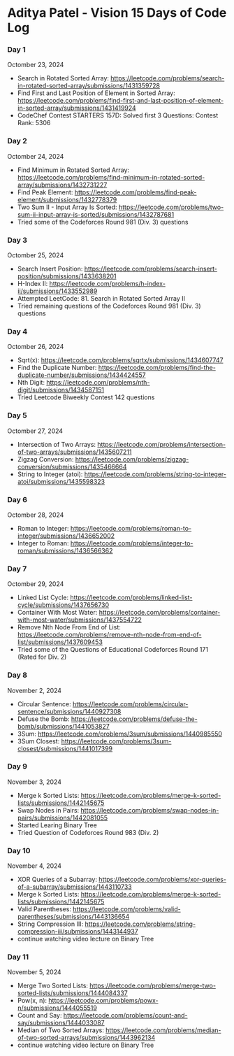 # Aditya Patel - Vision 15 Days of Code Log

### Day 1

Octomber 23, 2024

- Search in Rotated Sorted Array: https://leetcode.com/problems/search-in-rotated-sorted-array/submissions/1431359728
- Find First and Last Position of Element in Sorted Array: https://leetcode.com/problems/find-first-and-last-position-of-element-in-sorted-array/submissions/1431419924
- CodeChef Contest STARTERS 157D: Solved first 3 Questions: Contest Rank: 5306

### Day 2

Octomber 24, 2024

- Find Minimum in Rotated Sorted Array: https://leetcode.com/problems/find-minimum-in-rotated-sorted-array/submissions/1432731227
- Find Peak Element: https://leetcode.com/problems/find-peak-element/submissions/1432778379
- Two Sum II - Input Array Is Sorted: https://leetcode.com/problems/two-sum-ii-input-array-is-sorted/submissions/1432787681
- Tried some of the Codeforces Round 981 (Div. 3) questions

### Day 3

Octomber 25, 2024

- Search Insert Position: https://leetcode.com/problems/search-insert-position/submissions/1433638201
- H-Index II: https://leetcode.com/problems/h-index-ii/submissions/1433552989
- Attempted LeetCode: 81. Search in Rotated Sorted Array II
- Tried remaining questions of the Codeforces Round 981 (Div. 3) questions

### Day 4

Octomber 26, 2024
- Sqrt(x): https://leetcode.com/problems/sqrtx/submissions/1434607747
- Find the Duplicate Number: https://leetcode.com/problems/find-the-duplicate-number/submissions/1434424557
- Nth Digit: https://leetcode.com/problems/nth-digit/submissions/1434587151
- Tried Leetcode Biweekly Contest 142 questions

### Day 5

Octomber 27, 2024
- Intersection of Two Arrays: https://leetcode.com/problems/intersection-of-two-arrays/submissions/1435607211
- Zigzag Conversion: https://leetcode.com/problems/zigzag-conversion/submissions/1435466664
- String to Integer (atoi): https://leetcode.com/problems/string-to-integer-atoi/submissions/1435598323

### Day 6

Octomber 28, 2024
- Roman to Integer: https://leetcode.com/problems/roman-to-integer/submissions/1436652002
- Integer to Roman: https://leetcode.com/problems/integer-to-roman/submissions/1436566362

### Day 7

Octomber 29, 2024
- Linked List Cycle: https://leetcode.com/problems/linked-list-cycle/submissions/1437656730
- Container With Most Water: https://leetcode.com/problems/container-with-most-water/submissions/1437554722
- Remove Nth Node From End of List: https://leetcode.com/problems/remove-nth-node-from-end-of-list/submissions/1437609453
- Tried some of the Questions of Educational Codeforces Round 171 (Rated for Div. 2)

### Day 8

November 2, 2024
- Circular Sentence: https://leetcode.com/problems/circular-sentence/submissions/1440927308
- Defuse the Bomb: https://leetcode.com/problems/defuse-the-bomb/submissions/1441053827
- 3Sum: https://leetcode.com/problems/3sum/submissions/1440985550
- 3Sum Closest: https://leetcode.com/problems/3sum-closest/submissions/1441017399

### Day 9

November 3, 2024
- Merge k Sorted Lists: https://leetcode.com/problems/merge-k-sorted-lists/submissions/1442145675
- Swap Nodes in Pairs: https://leetcode.com/problems/swap-nodes-in-pairs/submissions/1442081055
- Started Learing Binary Tree
- Tried Question of Codeforces Round 983 (Div. 2)

### Day 10

November 4, 2024
- XOR Queries of a Subarray: https://leetcode.com/problems/xor-queries-of-a-subarray/submissions/1443110733
- Merge k Sorted Lists:  https://leetcode.com/problems/merge-k-sorted-lists/submissions/1442145675
- Valid Parentheses: https://leetcode.com/problems/valid-parentheses/submissions/1443136654
- String Compression III: https://leetcode.com/problems/string-compression-iii/submissions/1443144937
- continue watching video lecture on Binary Tree
  
### Day 11

November 5, 2024
- Merge Two Sorted Lists: https://leetcode.com/problems/merge-two-sorted-lists/submissions/1444084337
- Pow(x, n): https://leetcode.com/problems/powx-n/submissions/1444055519
- Count and Say: https://leetcode.com/problems/count-and-say/submissions/1444033087
- Median of Two Sorted Arrays: https://leetcode.com/problems/median-of-two-sorted-arrays/submissions/1443962134
- continue watching video lecture on Binary Tree

